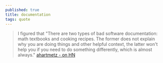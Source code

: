 ```yaml
---
published: true
title: documentation
tags: quote
---
```

>  I figured that "There are two types of bad software documentation: math textbooks and cooking recipes. The former does not explain why you are doing things and other helpful context, the latter won't help you if you need to do something differently, which is almost always." [ahartmetz - on HN](https://news.ycombinator.com/item?id=17899234)
